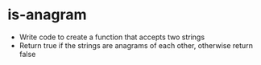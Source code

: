 # is-anagram

* Write code to create a function that accepts two strings
* Return true if the strings are anagrams of each other, otherwise return false